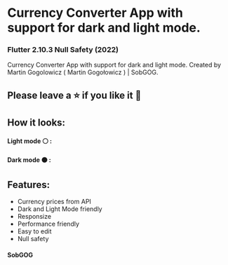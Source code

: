 # Currency Converter App with support for dark and light mode.
### Flutter 2.10.3 Null Safety (2022)
Currency Converter App with support for dark and light mode. Created by Martin Gogolowicz ( Martin Gogołowicz ) | SobGOG.
## Please leave a ⭐ if you like it 💙
## How it looks:

#### Light mode ⚪ :

#### Dark mode ⚫ :

## Features:
- Currency prices from API
- Dark and Light Mode friendly
- Responsize
- Performance friendly
- Easy to edit
- Null safety

#### SobGOG

